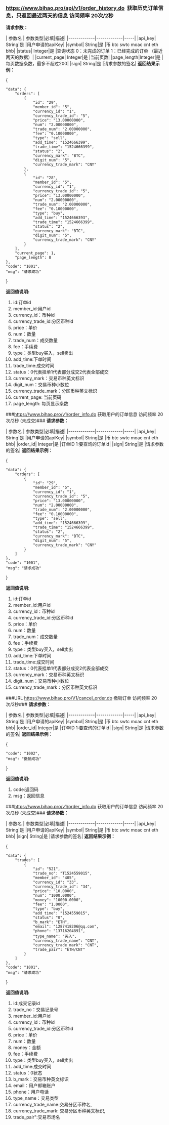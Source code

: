 ### https://www.bihao.pro/api/v1/order_history.do  获取历史订单信息，只返回最近两天的信息 访问频率 20次/2秒 ###

**请求参数：**

| 参数名 | 参数类型|必填|描述|
|-------------|-------------|-----|
|api_key| String|是 |用户申请的apiKey|
|symbol| String|是 |币 btc swtc moac cnt eth bhb|
|status| Integer|是 |查询状态 0：未完成的订单 1：已经完成的订单 （最近两天的数据）|
|current_page| Integer|是 |当前页数|
|page_length|Integer|是 |每页数据条数，最多不超过200|
|sign| String|是 |请求参数的签名|
**返回结果示例：**

{

    "data": {
        "orders": [
            {
                "id": "29",
                "member_id": "5",
                "currency_id": "1",
                "currency_trade_id": "5",
                "price": "13.00000000",
                "num": "2.00000000",
                "trade_num": "2.00000000",
                "fee": "0.10000000",
                "type": "sell",
                "add_time": "1524666399",
                "trade_time": "1524666399",
                "status": "2",
                "currency_mark": "BTC",
                "digit_num": "5",
                "currency_trade_mark": "CNY"
            },
            {
                "id": "28",
                "member_id": "5",
                "currency_id": "1",
                "currency_trade_id": "5",
                "price": "13.00000000",
                "num": "2.00000000",
                "trade_num": "2.00000000",
                "fee": "0.10000000",
                "type": "buy",
                "add_time": "1524666393",
                "trade_time": "1524666399",
                "status": "2",
                "currency_mark": "BTC",
                "digit_num": "5",
                "currency_trade_mark": "CNY"
            }        
        ],
        "current_page": 1,
        "page_length": 8
    },
    "code": "1001",
    "msg": "请求成功"
}

**返回值说明:**

1. id:订单id
2. member_id:用户id
3. currency_id：币种id
4. currency_trade_id:分区币种id
5. price：单价
6. num：数量
7. trade_num：成交数量
8. fee：手续费
9. type：类型buy买入，sell卖出
10. add_time:下单时间
11. trade_time:成交时间
12. status：0代表挂单1代表部分成交2代表全部成交
13. currency_mark：交易币种英文标识
14. digit_num：交易币种小数位
15. currency_trade_mark：分区币种英文标识
16. current_page: 当前页码
17. page_length: 每页显示条数


###https://www.bihao.pro/v1/order_info.do 获取用户的订单信息 访问频率 20次/2秒 (未成交)###
**请求参数：**

| 参数名 | 参数类型|必填|描述|
|-------------|-------------|-----|
|api_key| String|是 |用户申请的apiKey|
|symbol| String|是 |币 btc swtc moac cnt eth bhb|
|order_id| Integer|是 |订单ID 1:要查询的订单id|
|sign| String|是 |请求参数的签名|
**返回结果示例：**

{

    "data": {
        "orders": [
            {
                "id": "29",
                "member_id": "5",
                "currency_id": "1",
                "currency_trade_id": "5",
                "price": "13.00000000",
                "num": "2.00000000",
                "trade_num": "2.00000000",
                "fee": "0.10000000",
                "type": "sell",
                "add_time": "1524666399",
                "trade_time": "1524666399",
                "status": "2",
                "currency_mark": "BTC",
                "digit_num": "5",
                "currency_trade_mark": "CNY"
            }       
        ]
    },
    "code": "1001",
    "msg": "请求成功"
}

**返回值说明:**

1. id:订单id
2. member_id:用户id
3. currency_id：币种id
4. currency_trade_id:分区币种id
5. price：单价
6. num：数量
7. trade_num：成交数量
8. fee：手续费
9. type：类型buy买入，sell卖出
10. add_time:下单时间
11. trade_time:成交时间
12. status：0代表挂单1代表部分成交2代表全部成交
13. currency_mark：交易币种英文标识
14. digit_num：交易币种小数位
15. currency_trade_mark：分区币种英文标识

###URL https://www.bihao.pro/V1/cancel_order.do 撤销订单 访问频率 20次/2秒###
**请求参数：**

| 参数名 | 参数类型|必填|描述|
|-------------|-------------|-----|
|api_key| String|是 |用户申请的apiKey|
|symbol| String|是 |币 btc swtc moac cnt eth bhb|
|order_id| Integer|是 |订单ID 1:要查询的订单id|
|sign| String|是 |请求参数的签名|
**返回结果示例：**

{

    "code": "1002",
    "msg": "撤销成功"

}

**返回值说明:**

1. code:返回码
2. msg：返回信息


###https://www.bihao.pro/v1/order_info.do 获取用户的订单信息 访问频率 20次/2秒 (未成交)###
**请求参数：**

| 参数名 | 参数类型|必填|描述|
|-------------|-------------|-----|
|api_key| String|是 |用户申请的apiKey|
|symbol| String|是 |币 btc swtc moac cnt eth bhb|
|sign| String|是 |请求参数的签名|
**返回结果示例：**

{

    "data": {
        "trades": [
            {
                "id": "521",
                "trade_no": "T1524559015",
                "member_id": "405",
                "currency_id": "33",
                "currency_trade_id": "34",
                "price": "10.0000",
                "num": "1000.0000",
                "money": "10000.0000",
                "fee": "1.0000",
                "type": "buy",
                "add_time": "1524559015",
                "status": "0",
                "b_mark": "ETH",
                "email": "1287418206@qq.com",
                "phone": "13716204891",
                "type_name": "买入",
                "currency_trade_name": "CNT",
                "currency_trade_mark": "CNT",
                "trade_pair": "ETH/CNT"
            }  
        ]
    },
    "code": "1001",
    "msg": "请求成功"
}

**返回值说明:**

1. id:成交记录id
2. trade_no：交易记录号
3. member_id:用户id
4. currency_id：币种id
5. currency_trade_id:分区币种id
6. price：单价
7. num：数量
8. money：金额
9. fee：手续费
10. type：类型buy买入，sell卖出
11. add_time:成交时间
12. status：0状态
13. b_mark：交易币种英文标识
14. email：用户邮箱账户
15. phone：用户电话
16. type_name：交易类型
17. currency_trade_name:交易分区币种名,
18. currency_trade_mark: 交易分区币种英文标识,
19. trade_pair":交易市场名